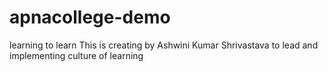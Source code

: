 # apnacollege-demo
learning to learn
This is creating by Ashwini Kumar Shrivastava
to lead and implementing culture of learning 
